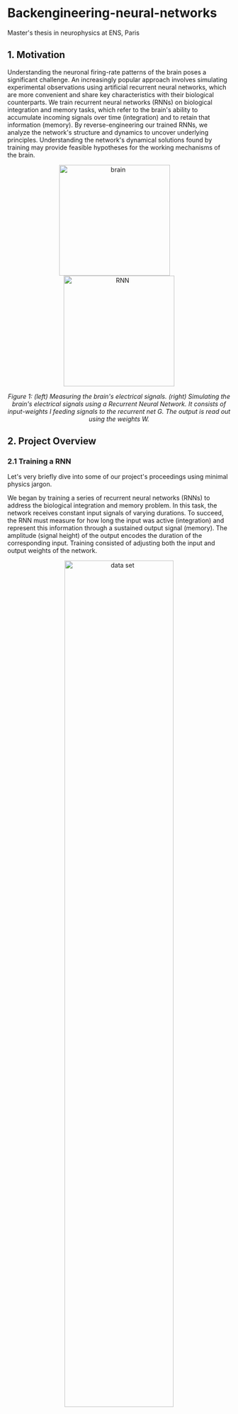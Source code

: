 # Backengineering-neural-networks
Master's thesis in neurophysics at ENS, Paris

## **1. Motivation**

Understanding the neuronal firing-rate patterns of the brain poses a significant challenge. An increasingly popular approach involves simulating experimental observations using artificial recurrent neural networks, which are more convenient and share key characteristics with their biological counterparts. We train recurrent neural networks (RNNs) on biological integration and memory tasks, which refer to the brain's ability to accumulate incoming signals over time (integration) and to retain that information (memory). By reverse-engineering our trained RNNs, we analyze the network's structure and dynamics to uncover underlying principles. Understanding the network's dynamical solutions found by training may provide feasible hypotheses for the working mechanisms of the brain.

<p align="center">
  <img src="https://github.com/user-attachments/assets/45b3f5d8-692c-4bbf-af47-5ac4bb128696" 
       alt="brain" height="250", style="margin-right:20px;">
  <img src="https://github.com/user-attachments/assets/54c92a1e-f4bf-4d6c-9990-5ef206f5dea7" 
       alt="RNN" height="250">
</p>

<p align="center">
  <em>Figure 1: (left) Measuring the brain's electrical signals. (right) Simulating the brain's electrical signals using a Recurrent Neural Network. It consists of input-weights I feeding signals to the recurrent net G. The output is read out using the weights W.</em>
</p>


## **2. Project Overview**

### **2.1 Training a RNN**

Let's very briefly dive into some of our project's proceedings using minimal physics jargon.

We began by training a series of recurrent neural networks (RNNs) to address the biological integration and memory problem. In this task, the network receives constant input signals of varying durations. To succeed, the RNN must measure for how long the input was active (integration) and represent this information through a sustained output signal (memory). The amplitude (signal height) of the output encodes the duration of the corresponding input. Training consisted of adjusting both the input and output weights of the network.

<p align="center">
  <img src="https://github.com/user-attachments/assets/22ca8b96-d2f7-4dbe-af2f-ddc66c82608b" alt="data set" width="70%">
</p>

<p align="center">
  <img src="https://github.com/user-attachments/assets/7ec6c884-6606-47d7-8007-6c99829af0c0" alt="network output" width="70%">
</p>

<p align="center">
  <em>Figure 2: (top) Data-set featuring integration and memory patterns. The figure illustrates input-signals of different durations. The according target-output is a constant signal encoding the according input-duration through its height. (bottom) An RNN's typical output after having been trained on such a data-set.</em>
</p>

### **2.2 Reverse-Engineering and Analysis**

We proceeded by visualising firing-rate trajectories in Principal Component-space (the space, in which the most important parts of the firing rate dynamics can be seen), to obtain valuable insights on how our RNN solves its given problem. We found, that input-signals of different durations lead to parallel firing-rate trajectories (the path the dynamics traces in PC-space), while their separating distances were correlated to the according signal-times. We therefore hypothesized, that integration relied on measuring the denoted distances. On the other hand, we suggested that output-weights were fine-tuned to rule out the remaining firing-rate dynamics, in order to output a plateau.

<p align="center">
  <img src="https://github.com/user-attachments/assets/467b5ae7-b3d3-4a1c-97ce-d3d2beb9503c" 
       alt="trajectories" 
       width="75%">
</p>

<p align="center">
  <em>Figure 3: Three different trajectories r(t) for inputs of durations 50ms (blue and cyan), 150ms (green and olive) and 300ms (red and magenta) in Principal Component Space.  
  (a) Time-frame where the input is turned on. The input-weights I are illustrated using a vector-arrow.  
  (b) Intrinsic phase, where the network processes the input before entering plateau-phase. The latter denotes the time-frame where the network exhibits a plateau-like output to mimic memory behaviour.  
  (c) Entire trajectory. Blue, green and red represent r(t) during the input-dominated and intrinsic phases. Cyan, magenta and olive are used once the curves enter the memory-period or plateau-phase, and are labelled as "memory".</em>
</p>

### **2.3 Conclusion**

Ultimately, we attempted at consolidating our findings. We proposed an analytical solution for how our RNN is able to solve integration- and memory behaviours observed in neuroscience.

<p align="center">
  <img src="https://github.com/user-attachments/assets/0fd80836-9122-48cb-9384-c56797fff4b9" alt="equation1" width="60%">
</p>

<p align="center">
  <img src="https://github.com/user-attachments/assets/5a379490-cd11-4441-87a3-8ca2f309c4ce" alt="equation2" width="60%">
</p>

<p align="center">
  <em>Figure 4: (top) Basic structure of our proposed equation. (bottom) Determining each component.</em>
</p>

## **3. Repository Structure**

```
├── README.md                    # This file - project overview
├── Thesis.pdf                   # Complete master's thesis document
├── experiment-a/                # Training both input (I) and output (W) weights
│   ├── main.py                  # Training and analysis script
│   ├── SYS_A_modules.py        # Network architecture and utilities
│   ├── requirements.txt         # Python dependencies
│   ├── models/                  # Trained model weights
│   └── results/                 # Training curves and performance analysis
└── experiment-b/                # Coming soon: Alternative training configurations
```

### Experiment-A: Joint Training of Input and Output Weights

This experiment trains RNNs where both input weights (**I**) and output weights (**W**) are optimized simultaneously. Twenty independent models were trained to enable statistical analysis of learned solutions. The analysis investigates whether performance correlates with architectural features such as weight correlations and participation ratios. See [`experiment-a/README.md`](https://github.com/lorenapuhl/Backengineering-neural-networks/tree/main/experiment-a) for detailed documentation.


### Future Experiments

Additional experiments exploring alternative training configurations and analysis strategies will be added soon, including:
- **Experiment-B**: Training only output-weights, while input-weights randonly initialized. Comparing performances with results of Experiment A. Visualising firing-rate trajectories in Principal Component - Space
- **Experiment-C**: Training only output-weights, while input-weights are manually set along specific Principal Components.
- **Experiment-D**: Training only input-weights, while output-weights are manually set along specific Principal Components. Furthermore, we also choose to set input-weights along specific axes to understand which initial conditions facilitate training.
- **Experiment-E**: Experimenting with different network sizes and exloring their degrees of dynamical freedom. We analyze the eigenvalue spectra of their respective PC-spaces and participation ratios to define their degrees of computational freedom.
- **Experiment-F**: Training only (randomly initialised) input-weights and comparing network performances between experiments A, B and F


## **4. Getting Started**

### Installation

```bash
# Clone the repository
git clone https://github.com/yourusername/Backengineering-neural-networks.git
cd Backengineering-neural-networks

# Install dependencies for experiment-a
cd experiment-a
pip install -r requirements.txt
```

### Running Experiments

See individual experiment directories for specific instructions. For example, to run experiment-a:

```bash
cd experiment-a
python main.py
```

## **5. Further Information**

For comprehensive details on the theoretical background, methodology, results, and discussion, please refer to [**Thesis.pdf**](https://github.com/lorenapuhl/Backengineering-neural-networks/blob/main/Thesis.pdf) included in this repository.

## **6. Contact**

lorena.puhl@protonmail.com
